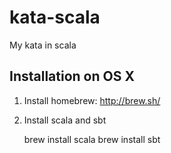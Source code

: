 kata-scala
==========

My kata in scala

Installation on OS X
------------

1. Install homebrew: http://brew.sh/
2. Install scala and sbt

     brew install scala
     brew install sbt